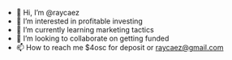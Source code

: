- 👋 Hi, I’m @raycaez
- 👀 I’m interested in profitable investing 
- 🌱 I’m currently learning marketing tactics 
- 💞️ I’m looking to collaborate on getting funded 
- 📫 How to reach me $4osc for deposit or raycaez@gmail.com 

<!---
raycaez/raycaez is a ✨ special ✨ repository because its `README.md` (this file) appears on your GitHub profile.
You can click the Preview link to take a look at your changes.
--->
